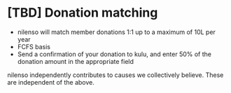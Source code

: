 # \[TBD\] Donation matching



* nilenso will match member donations 1:1 up to a maximum of 10L per year
* FCFS basis
* Send a confirmation of your donation to kulu, and enter 50% of the donation amount in the appropriate field

nilenso independently contributes to causes we collectively believe. These are independent of the above.

